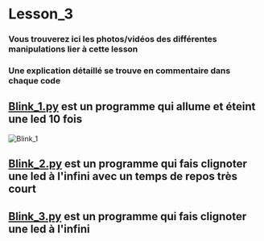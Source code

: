 # Lesson_3

### Vous trouverez ici les photos/vidéos des différentes manipulations lier à cette lesson

### Une explication détaillé se trouve en commentaire dans chaque code

## [Blink_1.py](Blink_1.py) est un programme qui allume et éteint une led 10 fois

![Blink_1](https://user-images.githubusercontent.com/125505805/224540865-d1de62b1-f0ef-479d-b4e9-5de1ae0fd0c4.gif)


## [Blink_2.py](Blink_2.py) est un programme qui fais clignoter une led à l'infini avec un temps de repos très court



## [Blink_3.py](Blink_3.py) est un programme qui fais clignoter une led à l'infini
